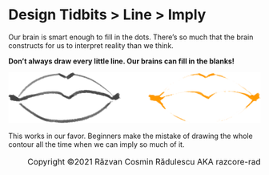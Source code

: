 # Design Tidbits > Line > Imply

Our brain is smart enough to fill in the dots. There’s so much that the brain constructs for us to interpret reality than we think.

**Don’t always draw every little line. Our brains can fill in the blanks!**

<img style="width: 40rem" src="./assets/images/04-01-04-lips.png">

This works in our favor. Beginners make the mistake of drawing the whole contour all the time when we can imply so much of it.

<p style="text-align: right; font-size: 1rem">Copyright ©2021 Răzvan Cosmin Rădulescu AKA razcore-rad</p>

